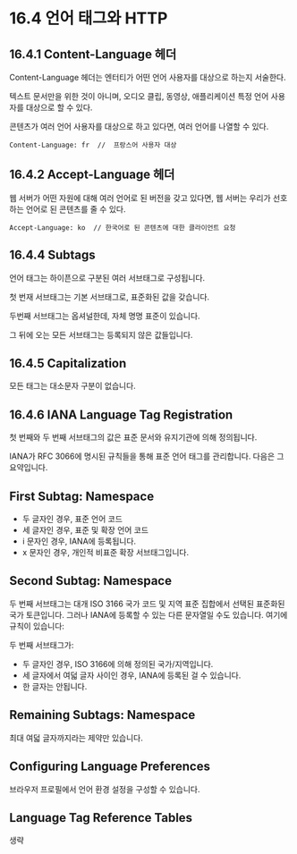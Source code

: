 # 16.4 언어 태그와 HTTP

## 16.4.1 Content-Language 헤더
Content-Language 헤더는 엔터티가 어떤 언어 사용자를 대상으로 하는지 서술한다.

텍스트 문서만을 위한 것이 아니며, 오디오 클립, 동영상, 애플리케이션 특정 언어 사용자를 대상으로 할 수 있다.

콘텐츠가 여러 언어 사용자를 대상으로 하고 있다면, 여러 언어를 나열할 수 있다.

```
Content-Language: fr  //  프랑스어 사용자 대상
```

## 16.4.2 Accept-Language 헤더

웹 서버가 어떤 자원에 대해 여러 언어로 된 버전을 갖고 있다면, 웹 서버는 우리가 선호하는 언어로 된 콘텐츠를 줄 수 있다.

```
Accept-Language: ko  // 한국어로 된 콘텐츠에 대한 클라이언트 요청
```

## 16.4.4 Subtags

언어 태그는 하이픈으로 구분된 여러 서브태그로 구성됩니다.

첫 번재 서브태그는 기본 서브태그로, 표준화된 값을 갖습니다.

두번째 서브태그는 옵셔널한데, 자체 명명 표준이 있습니다.

그 뒤에 오는 모든 서브태그는 등록되지 않은 값들입니다.

## 16.4.5 Capitalization

모든 태그는 대소문자 구분이 없습니다.

## 16.4.6 IANA Language Tag Registration

첫 번째와 두 번째 서브태그의 값은 표준 문서와 유지기관에 의해 정의됩니다.

IANA가 RFC 3066에 명시된 규칙들을 통해 표준 언어 태그를 관리합니다. 다음은 그 요약입니다.

## First Subtag: Namespace

- 두 글자인 경우, 표준 언어 코드
- 세 글자인 경우, 표준 및 확장 언어 코드
- i 문자인 경우, IANA에 등록됩니다.
- x 문자인 경우, 개인적 비표준 확장 서브태그입니다.

## Second Subtag: Namespace

두 번째 서브태그는 대개 ISO 3166 국가 코드 및 지역 표준 집합에서 선택된 표준화된 국가 토큰입니다. 그러나 IANA에 등록할 수 있는 다른 문자열일 수도 있습니다. 여기에 규칙이 있습니다:

두 번째 서브태그가:

- 두 글자인 경우, ISO 3166에 의해 정의된 국가/지역입니다.
- 세 글자에서 여덟 글자 사이인 경우, IANA에 등록된 걸 수 있습니다.
- 한 글자는 안됩니다.

## Remaining Subtags: Namespace

최대 여덟 글자까지라는 제약만 있습니다.

## Configuring Language Preferences

브라우저 프로필에서 언어 환경 설정을 구성할 수 있습니다.

## Language Tag Reference Tables

생략
